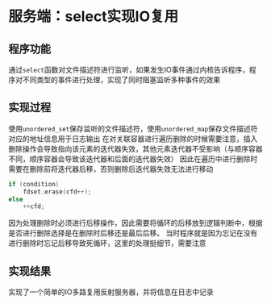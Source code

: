 # 服务端：select实现IO复用
## 程序功能
通过`select`函数对文件描述符进行监听，如果发生IO事件通过内核告诉程序，程序对不同类型的事件进行处理，实现了同时阻塞监听多种事件的效果

## 实现过程
使用`unordered_set`保存监听的文件描述符，使用`unordered_map`保存文件描述符对应的地址信息用于日志输出
在对关联容器进行遍历删除的时候需要注意，插入删除操作会导致指向该元素的迭代器失效，其他元素迭代器不受影响（与顺序容器不同，顺序容器会导致该迭代器和后面的迭代器失效）
因此在遍历中进行删除时需要在删除前将迭代器后移，否则删除后迭代器失效无法进行移动
```cpp
if (condition)
    fdset.erase(cfd++);
else
    ++cfd;
```
因为处理删除时必须进行后移操作，因此需要将循环的后移放到逻辑判断中，根据是否进行删除选择是在删除时后移还是最后后移。
当时程序就是因为忘记在没有进行删除时忘记后移导致死循环，这里的处理挺细节，需要注意

## 实现结果
实现了一个简单的IO多路复用反射服务器，并将信息在日志中记录